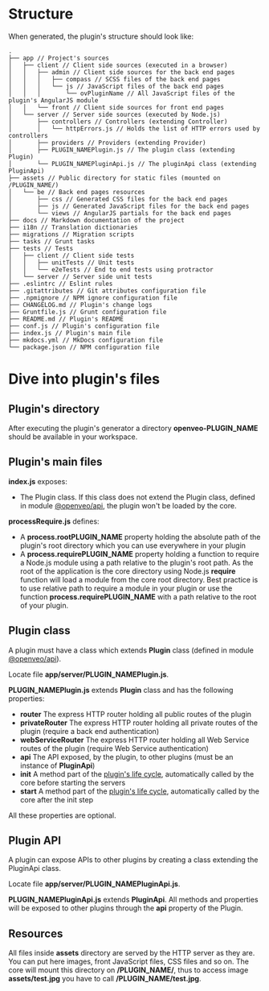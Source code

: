 # Structure
When generated, the plugin's structure should look like:

```
.
├── app // Project's sources
│   ├── client // Client side sources (executed in a browser)
│   │   ├── admin // Client side sources for the back end pages
│   │   │   ├── compass // SCSS files of the back end pages
│   │   │   └── js // JavaScript files of the back end pages
│   │   │       └── ovPluginName // All JavaScript files of the plugin's AngularJS module
│   │   └── front // Client side sources for front end pages
│   └── server // Server side sources (executed by Node.js)
│       ├── controllers // Controllers (extending Controller)
│       │   └── httpErrors.js // Holds the list of HTTP errors used by controllers
│       ├── providers // Providers (extending Provider)
│       ├── PLUGIN_NAMEPlugin.js // The plugin class (extending Plugin)
│       └── PLUGIN_NAMEPluginApi.js // The pluginApi class (extending PluginApi)
├── assets // Public directory for static files (mounted on /PLUGIN_NAME/)
│   └── be // Back end pages resources
│       ├── css // Generated CSS files for the back end pages
│       ├── js // Generated JavaScript files for the back end pages
│       └── views // AngularJS partials for the back end pages
├── docs // Markdown documentation of the project
├── i18n // Translation dictionaries
├── migrations // Migration scripts
├── tasks // Grunt tasks
├── tests // Tests
│   ├── client // Client side tests
│   │   ├── unitTests // Unit tests
│   │   └── e2eTests // End to end tests using protractor
│   └── server // Server side unit tests
├── .eslintrc // Eslint rules
├── .gitattributes // Git attributes configuration file
├── .npmignore // NPM ignore configuration file
├── CHANGELOG.md // Plugin's change logs
├── Gruntfile.js // Grunt configuration file
├── README.md // Plugin's README
├── conf.js // Plugin's configuration file
├── index.js // Plugin's main file
├── mkdocs.yml // MkDocs configuration file
└── package.json // NPM configuration file
```


# Dive into plugin's files

## Plugin's directory

After executing the plugin's generator a directory **openveo-PLUGIN_NAME** should be available in your workspace.

## Plugin's main files

**index.js** exposes:

- The Plugin class. If this class does not extend the Plugin class, defined in module [@openveo/api](https://github.com/veo-labs/openveo-api), the plugin won't be loaded by the core.

**processRequire.js** defines:

- A **process.rootPLUGIN_NAME** property holding the absolute path of the plugin's root directory which you can use everywhere in your plugin
- A **process.requirePLUGIN_NAME** property holding a function to require a Node.js module using a path relative to the plugin's root path. As the root of the application is the core directory using Node.js **require** function will load a module from the core root directory. Best practice is to use relative path to require a module in your plugin or use the function **process.requirePLUGIN_NAME** with a path relative to the root of your plugin.

## Plugin class

A plugin must have a class which extends **Plugin** class (defined in module [@openveo/api](https://github.com/veo-labs/openveo-api)).

Locate file **app/server/PLUGIN_NAMEPlugin.js**.

**PLUGIN_NAMEPlugin.js** extends **Plugin** class and has the following properties:

- **router** The express HTTP router holding all public routes of the plugin
- **privateRouter** The express HTTP router holding all private routes of the plugin (require a back end authentication)
- **webServiceRouter** The express HTTP router holding all Web Service routes of the plugin (require Web Service authentication)
- **api** The API exposed, by the plugin, to other plugins (must be an instance of **PluginApi**)
- **init** A method part of the [plugin's life cycle](plugin-life-cycle.md), automatically called by the core before starting the servers
- **start** A method part of the [plugin's life cycle](plugin-life-cycle.md), automatically called by the core after the init step

All these properties are optional.

## Plugin API

A plugin can expose APIs to other plugins by creating a class extending the PluginApi class.

Locate file **app/server/PLUGIN_NAMEPluginApi.js**.

**PLUGIN_NAMEPluginApi.js** extends **PluginApi**. All methods and properties will be exposed to other plugins through the **api** property of the Plugin.

## Resources

All files inside **assets** directory are served by the HTTP server as they are. You can put here images, front JavaScript files, CSS files and so on. The core will mount this directory on **/PLUGIN_NAME/**, thus to access image **assets/test.jpg** you have to call **/PLUGIN_NAME/test.jpg**.
